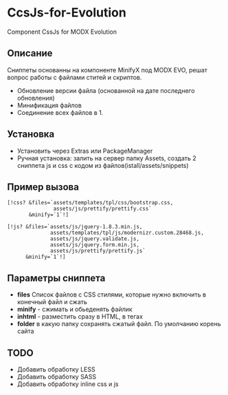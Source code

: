 CcsJs-for-Evolution
=====================
Component CssJs for MODX Evolution

Описание
----------
Сниппеты основанны на компоненте MinifyX под MODX EVO, решат вопрос работы с файлами ститей и скриптов.
- Обновление версии файла (основанной на дате последнего обновления)
- Минификация файлов
- Соединение всех файлов в 1.


Установка
----------
- Установить через Extras или PackageManager
- Ручная установка: залить на сервер папку Assets, создать 2 сниппета js и css с кодом из файлов(istall/assets/snippets)

Пример вызова
----------


	[!css? &files=`assets/templates/tpl/css/bootstrap.css,
				   assets/js/prettify/prettify.css`
		   &minify=`1`!]

	[!js? &files=`assets/js/jquery-1.8.3.min.js,
				  assets/templates/tpl/js/modernizr.custom.28468.js,
				  assets/js/jquery.validate.js,
				  assets/js/jquery.form.min.js,
				  assets/js/prettify/prettify.js`
		  &minify=`1`!]



Параметры сниппета
-------
- **files** Список файлов с CSS стилями, которые нужно включить в конечный файл и сжать
- **minify** - сжимать и обьеденять файлик
- **inhtml** - разместить сразу в HTML, в тегах <style></style>
- **folder** в какую папку сохранять сжатый файл. По умолчанию корень сайта

TODO
-------
- Добавить обработку LESS
- Добавить обработку SASS
- Добавить обработку inline css и js
